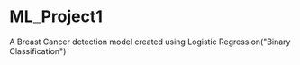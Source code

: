 # ML_Project1
A Breast Cancer detection model created using Logistic Regression("Binary Classification")
